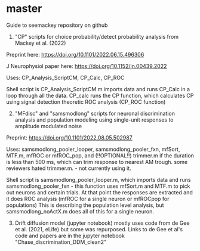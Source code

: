 # master

Guide to seemackey repository on github

1) "CP" scripts for choice probability/detect probability analysis from
Mackey et al. (2022)

  Preprint  here:
  https://doi.org/10.1101/2022.06.15.496306
  
  J Neurophysiol paper here:
  https://doi.org/10.1152/jn.00439.2022

  Uses: CP_Analysis_ScriptCM,
        CP_Calc,
        CP_ROC

  Shell script is CP_Analysis_ScriptCM.m imports data and runs CP_Calc in a loop
  through all the data. CP_calc runs the CP function, which calculates CP using
  signal detection theoretic ROC analysis (CP_ROC function)


2) "MFdisc" and "samsmodlong" scripts for neuronal discrimination analysis
and population modeling using single-unit responses to amplitude modulated noise

  Preprint: https://doi.org/10.1101/2022.08.05.502987

  Uses: samsmodlong_pooler_looper,
        samsmodlong_pooler_fxn,
        mfSort,
        MTF.m,
        mfROC or mfROC_pop,
        and (!!OPTIONAL!!) trimmer.m if the duration is less than 500 ms, which can trim response to nearest AM trough.
        some reviewers hated trimmer.m. - not currently using it.

  Shell script is samsmodlong_pooler_looper.m, which imports data and runs
  samsmodlong_pooler_fxn - this function uses mfSort.m and MTF.m to pick out
  neurons and certain trials. At that point the responses are extracted and it
  does ROC analysis (mfROC for a single neuron or mfROCpop for populations)
  This is describing the population level analysis, but samsmodlong_noActX.m
  does all of this for a single neuron.
  
  
  3) Drift diffusion model (jupyter notebook) mostly uses code from de Gee et al. (2021, eLife)
  but some was repurposed. Links to de Gee et al's code and papers are in the jupyter notebook "Chase_discrimination_DDM_clean2"
  

